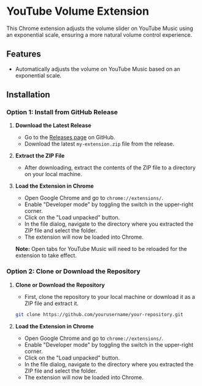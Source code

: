 # YouTube Volume Extension

This Chrome extension adjusts the volume slider on YouTube Music using an exponential scale, ensuring a more natural volume control experience.

## Features
- Automatically adjusts the volume on YouTube Music based on an exponential scale.

## Installation

### Option 1: Install from GitHub Release

1. **Download the Latest Release**
   - Go to the [Releases page](https://github.com/yourusername/your-repository/releases) on GitHub.
   - Download the latest `my-extension.zip` file from the release.

2. **Extract the ZIP File**
   - After downloading, extract the contents of the ZIP file to a directory on your local machine.

3. **Load the Extension in Chrome**
   - Open Google Chrome and go to `chrome://extensions/`.
   - Enable "Developer mode" by toggling the switch in the upper-right corner.
   - Click on the "Load unpacked" button.
   - In the file dialog, navigate to the directory where you extracted the ZIP file and select the folder.
   - The extension will now be loaded into Chrome.

   **Note:** Open tabs for YouTube Music will need to be reloaded for the extension to take effect.

### Option 2: Clone or Download the Repository

1. **Clone or Download the Repository**
   - First, clone the repository to your local machine or download it as a ZIP file and extract it.

   ```bash
   git clone https://github.com/yourusername/your-repository.git

2. **Load the Extension in Chrome**
   - Open Google Chrome and go to `chrome://extensions/`.
   - Enable "Developer mode" by toggling the switch in the upper-right corner.
   - Click on the "Load unpacked" button.
   - In the file dialog, navigate to the directory where you extracted the ZIP file and select the folder.
   - The extension will now be loaded into Chrome.
